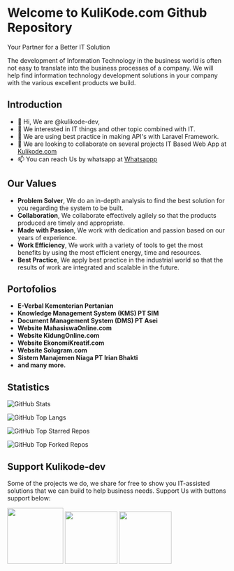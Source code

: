 # Welcome to KuliKode.com Github Repository
Your Partner for a Better IT Solution

The development of Information Technology in the business world is often not easy to translate into the business processes of a company. We will help find information technology development solutions in your company with the various excellent products we build.

## Introduction
- 👋 Hi, We are @kulikode-dev, 
- 👀 We interested in IT things and other topic combined with IT.
- 🌱 We are using best practice in making API's with Laravel Framework.
- 💞️ We are looking to collaborate on several projects IT Based Web App at [Kulikode.com](https://kulikode.com)
- 📫 You can reach Us by whatsapp at [Whatsappp](https://wa.me/6281990835535?text=Hi%2C%20Saya%20ingin%20tahu%20lebih%20lanjut%20mengenai%20KuliKode.com%2C%20mohon%20bantu%20saya.%20Terima%20kasih)

## Our Values
- **Problem Solver**, We do an in-depth analysis to find the best solution for you regarding the system to be built.
- **Collaboration**, We collaborate effectively agilely so that the products produced are timely and appropriate.
- **Made with Passion**, We work with dedication and passion based on our years of experience.
- **Work Efficiency**, We work with a variety of tools to get the most benefits by using the most efficient energy, time and resources.
- **Best Practice**, We apply best practice in the industrial world so that the results of work are integrated and scalable in the future.

## Portofolios
- **E-Verbal Kementerian Pertanian**
- **Knowledge Management System (KMS) PT SIM**
- **Document Management System (DMS) PT Asei**
- **Website MahasiswaOnline.com**
- **Website KidungOnline.com**
- **Website EkonomiKreatif.com**
- **Website Solugram.com**
- **Sistem Manajemen Niaga PT Irian Bhakti**
- **and many more.**

## Statistics

![GitHub Stats](https://github-readme-stats-yohanesgultom.vercel.app/api?username=kulikode-dev&show_icons=true&theme=tokyonight)

![GitHub Top Langs](https://github-readme-stats-yohanesgultom.vercel.app/api/top-langs/?username=kulikode-dev&layout=compact&theme=tokyonight&langs_count=10&hide=html,css,tex)

![GitHub Top Starred Repos](https://github-readme-stats-yohanesgultom.vercel.app/api/top-star-repos?username=kulikode-dev&repo_count=7&theme=tokyonight)

![GitHub Top Forked Repos](https://github-readme-stats-yohanesgultom.vercel.app/api/top-fork-repos?username=kulikode-dev&repo_count=7&theme=tokyonight)

## Support Kulikode-dev
Some of the projects we do, we share for free to show you IT-assisted solutions that we can build to help business needs. Support Us with buttons support below:

[<img src="https://api.typedream.com/v0/document/public/7ca75252-2895-4260-b592-d3721a624d54_karyakarsa-logo_png.png" width="128">](https://karyakarsa.com/kulikode/support)
[<img src="http://trakteer.id/images/mix/navbar-logo-lite.png" width="120">](https://trakteer.id/kulikode/tip)
[<img src="https://upload.wikimedia.org/wikipedia/commons/thumb/b/b5/PayPal.svg/2560px-PayPal.svg.png" width="120">](https://www.paypal.com/paypalme/debriansaragih)

<!---
kulikode-dev/kulikode-dev is a ✨ special ✨ repository because its `README.md` (this file) appears on your GitHub profile.
You can click the Preview link to take a look at your changes.
--->
